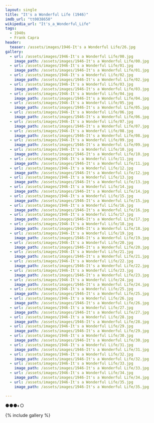 ```yaml
---
layout: single
title: "It's a Wonderful Life (1946)"
imdb_url: "tt0038650"
wikipedia_url: "It's_a_Wonderful_Life"
tags:
  - 1940s 
  - Frank Capra
header:
  teaser: /assets/images/1946-It's a Wonderful Life/26.jpg
gallery:
  - url: /assets/images/1946-It's a Wonderful Life/00.jpg
    image_path: /assets/images/1946-It's a Wonderful Life/00.jpg  
  - url: /assets/images/1946-It's a Wonderful Life/01.jpg
    image_path: /assets/images/1946-It's a Wonderful Life/01.jpg
  - url: /assets/images/1946-It's a Wonderful Life/02.jpg
    image_path: /assets/images/1946-It's a Wonderful Life/02.jpg
  - url: /assets/images/1946-It's a Wonderful Life/03.jpg
    image_path: /assets/images/1946-It's a Wonderful Life/03.jpg
  - url: /assets/images/1946-It's a Wonderful Life/04.jpg
    image_path: /assets/images/1946-It's a Wonderful Life/04.jpg
  - url: /assets/images/1946-It's a Wonderful Life/05.jpg
    image_path: /assets/images/1946-It's a Wonderful Life/05.jpg
  - url: /assets/images/1946-It's a Wonderful Life/06.jpg
    image_path: /assets/images/1946-It's a Wonderful Life/06.jpg
  - url: /assets/images/1946-It's a Wonderful Life/07.jpg
    image_path: /assets/images/1946-It's a Wonderful Life/07.jpg
  - url: /assets/images/1946-It's a Wonderful Life/08.jpg
    image_path: /assets/images/1946-It's a Wonderful Life/08.jpg
  - url: /assets/images/1946-It's a Wonderful Life/09.jpg
    image_path: /assets/images/1946-It's a Wonderful Life/09.jpg
  - url: /assets/images/1946-It's a Wonderful Life/10.jpg
    image_path: /assets/images/1946-It's a Wonderful Life/10.jpg
  - url: /assets/images/1946-It's a Wonderful Life/11.jpg
    image_path: /assets/images/1946-It's a Wonderful Life/11.jpg
  - url: /assets/images/1946-It's a Wonderful Life/12.jpg
    image_path: /assets/images/1946-It's a Wonderful Life/12.jpg
  - url: /assets/images/1946-It's a Wonderful Life/13.jpg
    image_path: /assets/images/1946-It's a Wonderful Life/13.jpg
  - url: /assets/images/1946-It's a Wonderful Life/14.jpg
    image_path: /assets/images/1946-It's a Wonderful Life/14.jpg
  - url: /assets/images/1946-It's a Wonderful Life/15.jpg
    image_path: /assets/images/1946-It's a Wonderful Life/15.jpg
  - url: /assets/images/1946-It's a Wonderful Life/16.jpg
    image_path: /assets/images/1946-It's a Wonderful Life/16.jpg
  - url: /assets/images/1946-It's a Wonderful Life/17.jpg
    image_path: /assets/images/1946-It's a Wonderful Life/17.jpg
  - url: /assets/images/1946-It's a Wonderful Life/18.jpg
    image_path: /assets/images/1946-It's a Wonderful Life/18.jpg
  - url: /assets/images/1946-It's a Wonderful Life/19.jpg
    image_path: /assets/images/1946-It's a Wonderful Life/19.jpg
  - url: /assets/images/1946-It's a Wonderful Life/20.jpg
    image_path: /assets/images/1946-It's a Wonderful Life/20.jpg
  - url: /assets/images/1946-It's a Wonderful Life/21.jpg
    image_path: /assets/images/1946-It's a Wonderful Life/21.jpg
  - url: /assets/images/1946-It's a Wonderful Life/22.jpg
    image_path: /assets/images/1946-It's a Wonderful Life/22.jpg
  - url: /assets/images/1946-It's a Wonderful Life/23.jpg
    image_path: /assets/images/1946-It's a Wonderful Life/23.jpg
  - url: /assets/images/1946-It's a Wonderful Life/24.jpg
    image_path: /assets/images/1946-It's a Wonderful Life/24.jpg
  - url: /assets/images/1946-It's a Wonderful Life/25.jpg
    image_path: /assets/images/1946-It's a Wonderful Life/25.jpg
  - url: /assets/images/1946-It's a Wonderful Life/26.jpg
    image_path: /assets/images/1946-It's a Wonderful Life/26.jpg
  - url: /assets/images/1946-It's a Wonderful Life/27.jpg
    image_path: /assets/images/1946-It's a Wonderful Life/27.jpg
  - url: /assets/images/1946-It's a Wonderful Life/28.jpg
    image_path: /assets/images/1946-It's a Wonderful Life/28.jpg
  - url: /assets/images/1946-It's a Wonderful Life/29.jpg
    image_path: /assets/images/1946-It's a Wonderful Life/29.jpg
  - url: /assets/images/1946-It's a Wonderful Life/30.jpg
    image_path: /assets/images/1946-It's a Wonderful Life/30.jpg
  - url: /assets/images/1946-It's a Wonderful Life/31.jpg
    image_path: /assets/images/1946-It's a Wonderful Life/31.jpg
  - url: /assets/images/1946-It's a Wonderful Life/32.jpg
    image_path: /assets/images/1946-It's a Wonderful Life/32.jpg
  - url: /assets/images/1946-It's a Wonderful Life/33.jpg
    image_path: /assets/images/1946-It's a Wonderful Life/33.jpg
  - url: /assets/images/1946-It's a Wonderful Life/34.jpg
    image_path: /assets/images/1946-It's a Wonderful Life/34.jpg
  - url: /assets/images/1946-It's a Wonderful Life/35.jpg
    image_path: /assets/images/1946-It's a Wonderful Life/35.jpg

---
```

●●●◐○

{% include gallery %}
